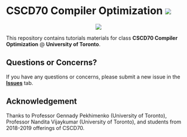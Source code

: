 # CSCD70 Compiler Optimization ![](https://github.com/ArmageddonKnight/CSCD70/workflows/build/badge.svg)

<p align="middle">
  <img src="http://llvm.org/docs/_static/logo.png">
</p>

This repository contains tutorials materials for class
**CSCD70 Compiler Optimization** @ **University of Toronto**.

## Questions or Concerns?

If you have any questions or concerns, please submit a new issue in the 
[**Issues**](https://github.com/ArmageddonKnight/CSCD70/issues) tab.

## Acknowledgement

Thanks to Professor Gennady Pekhimenko (University of Toronto), Professor
Nandita Vijaykumar (University of Toronto), and students from 2018-2019
offerings of CSCD70.
